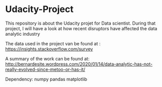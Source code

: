 # Udacity-Project

This repository is about the Udacity projet for Data scientist. During that project, I will have a look at how recent disruptors have affected the data analytic industry

The data used in the project van be found at :
https://insights.stackoverflow.com/survey

A summary of the work can be found at:
http://bernardesite.wordpress.com/2020/01/14/data-analytic-has-not-really-evolved-since-metoo-or-has-it/

Dependency:
numpy
pandas
matplotlib

